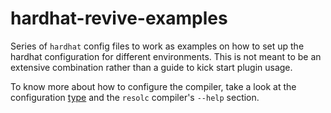 # hardhat-revive-examples

Series of `hardhat` config files to work as examples on how to set up the hardhat
configuration for different environments. This is not meant to be an extensive
combination rather than a guide to kick start plugin usage.

To know more about how to configure the compiler, take a look at the configuration
[type](/packages/hardhat-resolc/src/types.ts) and the `resolc` compiler's 
`--help` section.

